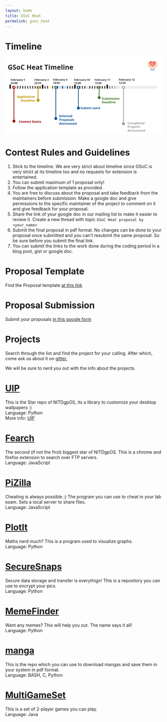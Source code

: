```yaml
---
layout: home
title: GSoC Heat
permalink: gsoc_heat
---
```


# **Timeline**
![image-title-here](/images/Heat18.png)

# **Contest Rules and Guidelines**
1. Stick to the timeline. We are very strict about timeline since GSoC is very strict at its timeline too and no requests for extension is entertained.
2. You can submit maximum of 1 proposal only!
3. Follow the application template as provided.
4. You are free to discuss about the proposal and take feedback from the maintainers before submission. Make a google doc and give permissions to the specific maintainer of the project to comment on it and give feedback for your proposal.
5. Share the link of your google doc in our mailing list to make it easier to review it. Create a new thread with topic `GSoC Heat proposal by <your_name>`
6. Submit the final proposal in pdf format. No changes can be done to your proposal once submitted and you can't resubmit the same proposal. So be sure before you submit the final link.
7. You can submit the links to the work done during the coding period in a blog post, gist or google doc.

# **Proposal Template**
Find the Proposal template [at this link](https://github.com/NIT-dgp/Guidelines/wiki/Application-Template-for-%22The-GSoC-Heat%22)

# **Proposal Submission**
Submit your proposals [in this google form](https://goo.gl/forms/tPhy517ZUqRhHNPc2)

# **Projects**

Search through the list and find the project for your calling. After which, come ask us about it on [gitter.](https://gitter.im/NIT-dgp/General) 

We will be sure to nerd you out with the info about the projects.

# [UIP](https://github.com/NITDgpOS/UIP)

This is the Star repo of NITDgpOS, its a library to customize your desktop wallpapers :)
<br/>
Language: Python
<br/>
More info: [UIP](https://nitdgpos.github.io/projects/UIP)

# [Fearch](https://github.com/NITDgpOS/chrome-search-extension)

The second (if not the first) biggest star of NITDgpOS. This is a chrome and firefox extension to search over FTP servers.
<br/>
Language: JavaScript

# [PiZilla](https://github.com/NITDgpOS/PiZilla)

Cheating is always possible ;) The program you can use to cheat in your lab exam. Sets a local server to share files.
<br/>
Language: JavaScript

# [PlotIt](https://github.com/NITDgpOS/PlotIt)

Maths nerd much? This is a program used to visualize graphs.
<br/>
Language: Python

# [SecureSnaps](https://github.com/NITDgpOS/SecureSnaps)

Secure data storage and transfer is everythign! This is a repository you can use to encrypt your pics.
<br/>
Language: Python

# [MemeFinder](https://github.com/NITDgpOS/MemeFinder)

Want any memes? This will help you out. The name says it all!
<br/>
Language: Python

# [manga](https://github.com/NITDgpOS/manga)

This is the repo which you can use to download mangas and save them in your system in pdf format.
<br/>
Language: BASH, C, Python

# [MultiGameSet](https://github.com/NITDgpOS/MultiGameSet)

This is a set of 2-player games you can play.
<br/>
Language: Java
